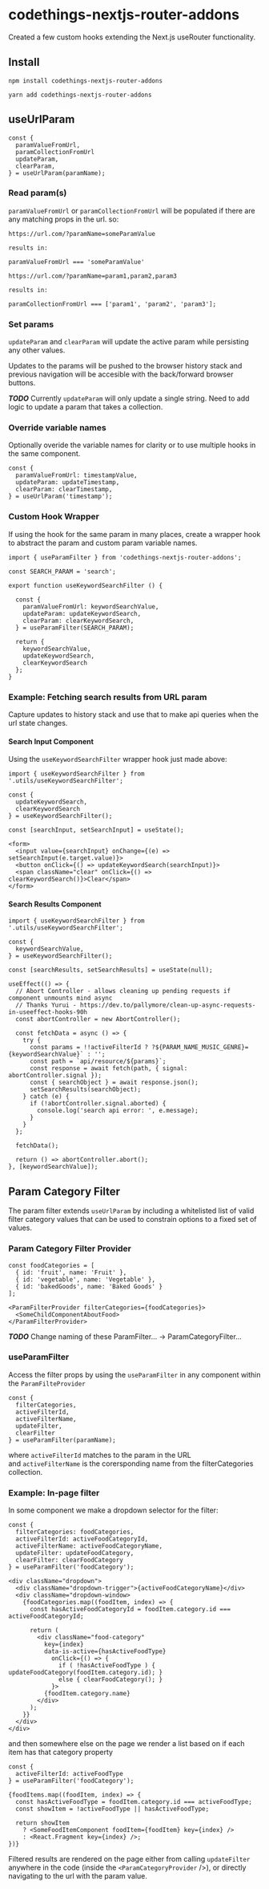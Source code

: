 # codethings-nextjs-router-addons 
Created a few custom hooks extending the Next.js useRouter functionality.    

## Install
```
npm install codethings-nextjs-router-addons    
    
yarn add codethings-nextjs-router-addons    
```


## useUrlParam
```
const { 
  paramValueFromUrl,
  paramCollectionFromUrl
  updateParam, 
  clearParam, 
} = useUrlParam(paramName);
```

### Read param(s)
`paramValueFromUrl` or `paramCollectionFromUrl` will be populated if there are any matching props in the url. so: 

```
https://url.com/?paramName=someParamValue

results in:

paramValueFromUrl === 'someParamValue'
```


```
https://url.com/?paramName=param1,param2,param3

results in:

paramCollectionFromUrl === ['param1', 'param2', 'param3'];
```

### Set params 
`updateParam` and `clearParam` will update the active param while persisting any other values.      

Updates to the params will be pushed to the browser history stack and previous navigation will be accesible with the back/forward browser buttons.    

***TODO*** Currently `updateParam` will only update a single string.  Need to add logic to update a param that takes a collection.


### Override variable names
Optionally overide the variable names for clarity or to use multiple hooks in the same component.
```
const { 
  paramValueFromUrl: timestampValue, 
  updateParam: updateTimestamp, 
  clearParam: clearTimestamp, 
} = useUrlParam('timestamp');
```


### Custom Hook Wrapper
If using the hook for the same param in many places, create a wrapper hook to abstract the param and custom param variable names.
```
import { useParamFilter } from 'codethings-nextjs-router-addons';

const SEARCH_PARAM = 'search';

export function useKeywordSearchFilter () {
 
  const { 
    paramValueFromUrl: keywordSearchValue, 
    updateParam: updateKeywordSearch, 
    clearParam: clearKeywordSearch,  
  } = useParamFilter(SEARCH_PARAM);

  return { 
    keywordSearchValue,
    updateKeywordSearch,
    clearKeywordSearch
  };
}
```


### Example: Fetching search results from URL param
Capture updates to history stack and use that to make api queries when the url state changes.   

#### Search Input Component    
Using the `useKeywordSearchFilter` wrapper hook just made above: 
```
import { useKeywordSearchFilter } from '.utils/useKeywordSearchFilter';

const { 
  updateKeywordSearch, 
  clearKeywordSearch
} = useKeywordSearchFilter();

const [searchInput, setSearchInput] = useState();

<form>
  <input value={searchInput} onChange={(e) => setSearchInput(e.target.value)}>
  <button onClick={() => updateKeywordSearch(searchInput)}>
  <span className="clear" onClick={() => clearKeywordSearch()}>Clear</span>
</form>
```

#### Search Results Component
```
import { useKeywordSearchFilter } from '.utils/useKeywordSearchFilter';

const { 
  keywordSearchValue, 
} = useKeywordSearchFilter();

const [searchResults, setSearchResults] = useState(null);

useEffect(() => {
  // Abort Controller - allows cleaning up pending requests if component unmounts mind async
  // Thanks Yurui - https://dev.to/pallymore/clean-up-async-requests-in-useeffect-hooks-90h
  const abortController = new AbortController();

  const fetchData = async () => {
    try {
      const params = !!activeFilterId ? ?${PARAM_NAME_MUSIC_GENRE}={keywordSearchValue}` : '';
      const path = `api/resource/${params}`;
      const response = await fetch(path, { signal: abortController.signal });
      const { searchObject } = await response.json();
      setSearchResults(searchObject);
    } catch (e) { 
      if (!abortController.signal.aborted) {
        console.log('search api error: ', e.message);
      }
    }
  };

  fetchData();

  return () => abortController.abort();
}, [keywordSearchValue]);
```







## Param Category Filter
The param filter extends `useUrlParam` by including a whitelisted list of valid filter category values that can be used to constrain options to a fixed set of values.
  
### Param Category Filter Provider
```
const foodCategories = [
  { id: 'fruit', name: 'Fruit' },
  { id: 'vegetable', name: 'Vegetable' },
  { id: 'bakedGoods', name: 'Baked Goods' }
];

<ParamFilterProvider filterCategories={foodCategories}>
  <SomeChildComponentAboutFood>
</ParamFilterProvider> 
```
***TODO*** Change naming of these ParamFilter... -> ParamCategoryFilter... 


### useParamFilter
Access the filter props by using the `useParamFilter` in any component within the `ParamFilteProvider`
```
const { 
  filterCategories,
  activeFilterId,       
  activeFilterName, 
  updateFilter, 
  clearFilter 
} = useParamFilter(paramName);
```
where `activeFilterId` matches to the param in the URL    
and `activeFilterName` is the corersponding name from the filterCategories collection.

### Example: In-page filter
In some component we make a dropdown selector for the filter: 
```
const { 
  filterCategories: foodCategories,
  activeFilterId: activeFoodCategoryId,
  activeFilterName: activeFoodCategoryName, 
  updateFilter: updateFoodCategory, 
  clearFilter: clearFoodCategory 
} = useParamFilter('foodCategory');

<div className="dropdown">
  <div className="dropdown-trigger">{activeFoodCategoryName}</div>
  <div className="dropdown-window>
    {foodCategories.map((foodItem, index) => {
      const hasActiveFoodCategoryId = foodItem.category.id === activeFoodCategoryId;

      return (
        <div className="food-category" 
          key={index}
          data-is-active={hasActiveFoodType}
            onClick={() => { 
              if ( !hasActiveFoodType ) { updateFoodCategory(foodItem.category.id); }
              else { clearFoodCategory(); }
            }>
          {foodItem.category.name}
        </div>
      );
    }}  
  </div>
</div>
```

and then somewhere else on the page we render a list based on if each item has that category property
```
const { 
  activeFilterId: activeFoodType 
} = useParamFilter('foodCategory');

{foodItems.map((foodItem, index) => {
  const hasActiveFoodType = foodItem.category.id === activeFoodType;
  const showItem = !activeFoodType || hasActiveFoodType;

  return showItem 
    ? <SomeFoodItemComponent foodItem={foodItem} key={index} />
    : <React.Fragment key={index} />;
})}
```
Filtered results are rendered on the page either from calling `updateFilter` anywhere in the code (inside the `<ParamCategoryProvider` />), or directly navigating to the url with the param value.  
